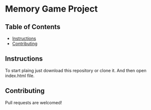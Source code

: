 # Memory Game Project

## Table of Contents

* [Instructions](#instructions)
* [Contributing](#contributing)

## Instructions

To start plaing just download this repository or clone it. And then open index.html file.

## Contributing

Pull requests are welcomed!
